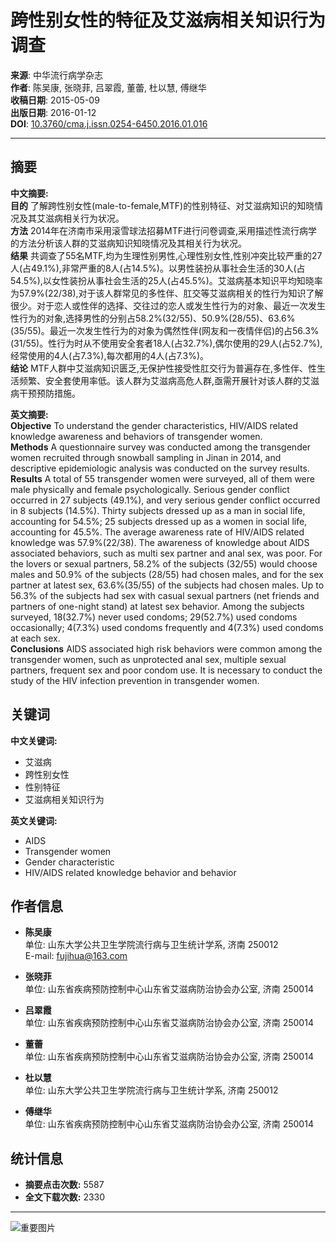 # 跨性别女性的特征及艾滋病相关知识行为调查

**来源**: 中华流行病学杂志  
**作者**: 陈吴康, 张晓菲, 吕翠霞, 董蕾, 杜以慧, 傅继华  
**收稿日期**: 2015-05-09  
**出版日期**: 2016-01-12  
**DOI**: [10.3760/cma.j.issn.0254-6450.2016.01.016](http://dx.doi.org/10.3760/cma.j.issn.0254-6450.2016.01.016)  

---

## 摘要

**中文摘要:**  
**目的** 了解跨性别女性(male-to-female,MTF)的性别特征、对艾滋病知识的知晓情况及其艾滋病相关行为状况。  
**方法** 2014年在济南市采用滚雪球法招募MTF进行问卷调查,采用描述性流行病学的方法分析该人群的艾滋病知识知晓情况及其相关行为状况。  
**结果** 共调查了55名MTF,均为生理性别男性,心理性别女性,性别冲突比较严重的27人(占49.1%),非常严重的8人(占14.5%)。以男性装扮从事社会生活的30人(占54.5%),以女性装扮从事社会生活的25人(占45.5%)。艾滋病基本知识平均知晓率为57.9%(22/38),对于该人群常见的多性伴、肛交等艾滋病相关的性行为知识了解很少。对于恋人或性伴的选择、交往过的恋人或发生性行为的对象、最近一次发生性行为的对象,选择男性的分别占58.2%(32/55)、50.9%(28/55)、63.6%(35/55)。最近一次发生性行为的对象为偶然性伴(网友和一夜情伴侣)的占56.3%(31/55)。性行为时从不使用安全套者18人(占32.7%),偶尔使用的29人(占52.7%),经常使用的4人(占7.3%),每次都用的4人(占7.3%)。  
**结论** MTF人群中艾滋病知识匮乏,无保护性接受性肛交行为普遍存在,多性伴、性生活频繁、安全套使用率低。该人群为艾滋病高危人群,亟需开展针对该人群的艾滋病干预预防措施。

**英文摘要:**  
**Objective** To understand the gender characteristics, HIV/AIDS related knowledge awareness and behaviors of transgender women.  
**Methods** A questionnaire survey was conducted among the transgender women recruited through snowball sampling in Jinan in 2014, and descriptive epidemiologic analysis was conducted on the survey results.  
**Results** A total of 55 transgender women were surveyed, all of them were male physically and female psychologically. Serious gender conflict occurred in 27 subjects (49.1%), and very serious gender conflict occurred in 8 subjects (14.5%). Thirty subjects dressed up as a man in social life, accounting for 54.5%; 25 subjects dressed up as a women in social life, accounting for 45.5%. The average awareness rate of HIV/AIDS related knowledge was 57.9%(22/38). The awareness of knowledge about AIDS associated behaviors, such as multi sex partner and anal sex, was poor. For the lovers or sexual partners, 58.2% of the subjects (32/55) would choose males and 50.9% of the subjects (28/55) had chosen males, and for the sex partner at latest sex, 63.6%(35/55) of the subjects had chosen males. Up to 56.3% of the subjects had sex with casual sexual partners (net friends and partners of one-night stand) at latest sex behavior. Among the subjects surveyed, 18(32.7%) never used condoms; 29(52.7%) used condoms occasionally; 4(7.3%) used condoms frequently and 4(7.3%) used condoms at each sex.  
**Conclusions** AIDS associated high risk behaviors were common among the transgender women, such as unprotected anal sex, multiple sexual partners, frequent sex and poor condom use. It is necessary to conduct the study of the HIV infection prevention in transgender women.

## 关键词

**中文关键词:**  
- 艾滋病  
- 跨性别女性  
- 性别特征  
- 艾滋病相关知识行为  

**英文关键词:**  
- AIDS  
- Transgender women  
- Gender characteristic  
- HIV/AIDS related knowledge behavior and behavior  

## 作者信息

- **陈吴康**  
  单位: 山东大学公共卫生学院流行病与卫生统计学系, 济南 250012  
  E-mail: [fujihua@163.com](mailto:fujihua@163.com)  

- **张晓菲**  
  单位: 山东省疾病预防控制中心山东省艾滋病防治协会办公室, 济南 250014  

- **吕翠霞**  
  单位: 山东省疾病预防控制中心山东省艾滋病防治协会办公室, 济南 250014  

- **董蕾**  
  单位: 山东省疾病预防控制中心山东省艾滋病防治协会办公室, 济南 250014  

- **杜以慧**  
  单位: 山东大学公共卫生学院流行病与卫生统计学系, 济南 250012  

- **傅继华**  
  单位: 山东省疾病预防控制中心山东省艾滋病防治协会办公室, 济南 250014  

## 统计信息

- **摘要点击次数:** 5587  
- **全文下载次数:** 2330  

--- 

![重要图片](ext_images/ban.png)